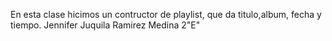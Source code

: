 En esta clase hicimos un contructor de playlist, que da titulo,album,
fecha y tiempo.
Jennifer Juquila Ramirez Medina  2"E"
